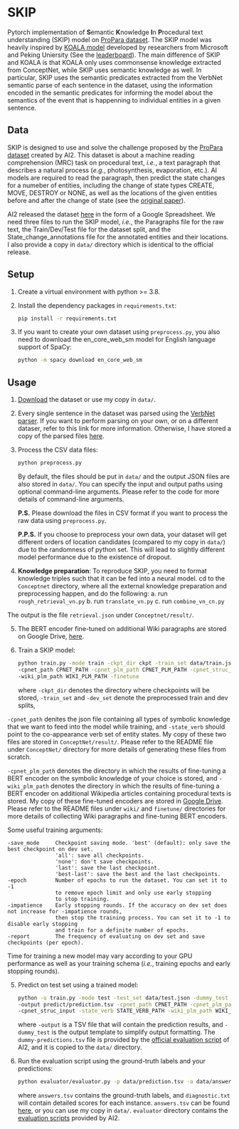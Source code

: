 # SKIP
Pytorch implementation of **S**emantic **K**nowledge **I**n **P**rocedural text understanding (SKIP) model on [ProPara dataset](https://allenai.org/data/propara). The SKIP model was heavily inspired by [KOALA model](https://github.com/ytyz1307zzh/KOALA) developed by researchers from Microsoft and Peking Uniersity (See the [leaderboard](https://leaderboard.allenai.org/propara/submissions/public)). The main difference of SKIP and KOALA is that KOALA only uses commonsense knowledge extracted from ConceptNet, while SKIP uses semantic knowledge as well. In particular, SKIP uses the semantic predicates extracted from the VerbNet semantic parse of each sentence in the dataset, using the information encoded in the semantic predicates for informing the model about the semantics of the event that is happenning to individual entities in a given sentence.

## Data

SKIP is designed to use and solve the challenge proposed by the [ProPara dataset](http://data.allenai.org/propara/) created by AI2. This dataset is about a machine reading comprehension (MRC) task on procedural text, *i.e.*, a text paragraph that describes a natural process (*e.g.*, photosynthesis, evaporation, etc.). AI models are required to read the paragraph, then predict the state changes for a numeber of entities, including the change of state types CREATE, MOVE, DESTROY or NONE, as well as the locations of the given entities before and after the change of state (see the [original paper](chrome-extension://efaidnbmnnnibpcajpcglclefindmkaj/https://arxiv.org/pdf/1805.06975.pdf)).

AI2 released the dataset [here](https://docs.google.com/spreadsheets/d/1x5Ct8EmQs2hVKOYX7b2nS0AOoQi4iM7H9d9isXRDwgM/edit#gid=832930347) in the form of a Google Spreadsheet. We need three files to run the SKIP model, *i.e.*, the Paragraphs file for the raw text, the Train/Dev/Test file for the dataset split, and the State_change_annotations file for the annotated entities and their locations. I also provide a copy in `data/` directory which is identical to the official release.

## Setup

1. Create a virtual environment with python >= 3.8.

2. Install the dependency packages in `requirements.txt`:

   ```bash
   pip install -r requirements.txt
   ```

3. If you want to create your own dataset using `preprocess.py`, you also need to download the en_core_web_sm model for English language support of SpaCy:

   ```bash
   python -m spacy download en_core_web_sm
   ```

## Usage

1. [Download](https://docs.google.com/spreadsheets/d/1x5Ct8EmQs2hVKOYX7b2nS0AOoQi4iM7H9d9isXRDwgM/edit#gid=832930347) the dataset or use my copy in `data/`.

2. Every single sentence in the dataset was parsed using the [VerbNet parser](https://github.com/jgung/verbnet-parser). If you want to perform parsing on your own, or on a different dataser, refer to this link for more information. Otherwise, I have stored a copy of the parsed files [here](https://drive.google.com/drive/folders/12cCyLme4ON_ns4n4KYMVI2OmdLmaOT0z?usp=sharing).

3. Process the CSV data files:

   ```bash
   python preprocess.py
   ```

   By default, the files should be put in `data/` and the output JSON files are also stored in `data/`. You can specify the input and output paths using optional command-line arguments. Please refer to the code for more details of command-line arguments.
   
   **P.S.** Please download the files in CSV format if you want to process the raw data using `preprocess.py`.
   
   **P.P.S.** If you choose to preprocess your own data, your dataset will get different orders of location candidates (compared to my copy in `data/`) due to the randomness of python set. This will lead to slightly different model performance due to the existence of dropout.
   
4. **Knowledge preparation**: To reproduce SKIP, you need to format knowledge triples such that it can be fed into a neural model. cd to the `Conceptnet` directory, where all the external knowledge preparation and preprocessing happen, and do the following:
   a. run `rough_retrieval_vn.py` 
   b. run `translate_vn.py`
   c. run `combine_vn_cn.py`

The output is the file `retrieval.json` under `Conceptnet/result/`.

5. The BERT encoder fine-tuned on additional Wiki paragraphs are stored on Google Drive, [here](https://drive.google.com/drive/folders/1jAoy093PSleMiRtk8vwDU75qpYWxe00t?usp=share_link).

5. Train a SKIP model:

   ```bash
   python train.py -mode train -ckpt_dir ckpt -train_set data/train.json -dev_set data/dev.json\
   -cpnet_path CPNET_PATH -cpnet_plm_path CPNET_PLM_PATH -cpnet_struc_input -state_verb STATE_VERB_PATH\
   -wiki_plm_path WIKI_PLM_PATH -finetune
   ```

   where `-ckpt_dir` denotes the directory where checkpoints will be stored, `-train_set` and `-dev_set` denote the preprocessed train and dev splits, 

`-cpnet_path` denites the json file containing all types of symbolic knowledge that we want to feed into the model while training, and `-state_verb` should point to the co-appearance verb set of entity states. My copy of these two files are stored in `ConceptNet/result/`. Please refer to the README file under `ConceptNet/` directory for more details of generating these files from scratch.

   `-cpnet_plm_path` denotes the directory in which the results of fine-tuning a BERT encoder on the symbolic knowledge of your choice is stored, and `-wiki_plm_path` denotes the directory in which the results of fine-tuning a BERT encoder on additional Wikipedia articles containing procedural texts is stored. My copy of these fine-tuned encoders are stored in [Google Drive](https://drive.google.com/drive/folders/1-PZXLGRBAY_1B4ANKqC93wqUOwVwQ95U?usp=sharing). Please refer to the README files under `wiki/` and `finetune/` directories for more details of collecting Wiki paragraphs and fine-tuning BERT encoders.

   Some useful training arguments:

   ```
   -save_mode     Checkpoint saving mode. 'best' (default): only save the best checkpoint on dev set. 
                  'all': save all checkpoints. 
                  'none': don't save checkpoints.
                  'last': save the last checkpoint.
                  'best-last': save the best and the last checkpoints.
   -epoch         Number of epochs to run the dataset. You can set it to -1 
                  to remove epoch limit and only use early stopping 
                  to stop training.
   -impatience    Early stopping rounds. If the accuracy on dev set does not increase for -impatience rounds, 
                  then stop the training process. You can set it to -1 to disable early stopping 
                  and train for a definite number of epochs.
   -report        The frequency of evaluating on dev set and save checkpoints (per epoch).
   ```

   Time for training a new model may vary according to your GPU performance as well as your training schema (*i.e.*, training epochs and early stopping rounds). 

5. Predict on test set using a trained model:

   ```bash
   python -u train.py -mode test -test_set data/test.json -dummy_test data/dummy-predictions.tsv\
   -output predict/prediction.tsv -cpnet_path CPNET_PATH -cpnet_plm_path CPNET_PLM_PATH\
   -cpnet_struc_input -state_verb STATE_VERB_PATH -wiki_plm_path WIKI_PLM_PATH -restore ckpt/best_checkpoint.pt
   ```

   where `-output` is a TSV file that will contain the prediction results, and `-dummy_test` is the output template to simplify output formatting. The `dummy-predictions.tsv` file is provided by the [official evaluation script](https://github.com/allenai/aristo-leaderboard/tree/master/propara/data/test) of AI2, and it is copied to the `data/` directory.

6. Run the evaluation script using the ground-truth labels and your predictions:

   ```bash
   python evaluator/evaluator.py -p data/prediction.tsv -a data/answers.tsv --diagnostics data/diagnostic.txt
   ```

   where `answers.tsv` contains the ground-truth labels, and `diagnostic.txt` will contain detailed scores for each instance. `answers.tsv` can be found [here](https://github.com/allenai/aristo-leaderboard/tree/master/propara/data/test), or you can use my copy in `data/`. `evaluator` directory contains the [evaluation scripts](https://github.com/allenai/aristo-leaderboard/tree/master/propara/evaluator) provided by AI2.

